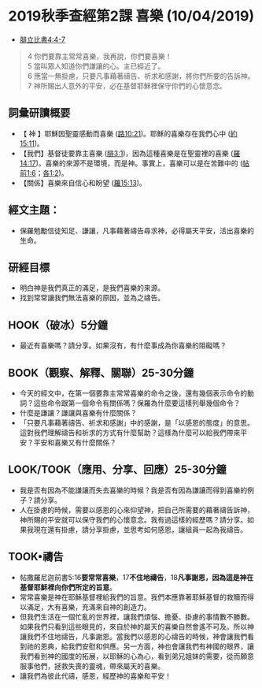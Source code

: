 # 2019秋季查經第2課 喜樂 (10/04/2019)

+ [腓立比書4:4-7](https://www.biblegateway.com/quicksearch/?quicksearch=腓立比書4:4-7&qs_version=CUVMPT)  
>4 你們要靠主常常喜樂，我再說，你們要喜樂！  
5 當叫眾人知道你們謙讓的心。主已經近了。  
6 應當一無掛慮，只要凡事藉著禱告、祈求和感謝，將你們所要的告訴神。  
7 神所賜出人意外的平安，必在基督耶穌裡保守你們的心懷意念。

## 詞彙研讀概要
+ 【 神 】耶穌因聖靈感動而喜樂 ([路10:21](https://www.biblegateway.com/quicksearch/?quicksearch=路10:21&qs_version=CUVMPT))。耶穌的喜樂存在我們心中 ([約15:11](https://www.biblegateway.com/quicksearch/?quicksearch=約15:11&qs_version=CUVMPT))。
+ 【我們】基督徒要靠主喜樂 ([腓3:1](https://www.biblegateway.com/quicksearch/?quicksearch=腓3:1&qs_version=CUVMPT))，因為這種喜樂是在聖靈裡的喜樂 ([羅14:17](https://www.biblegateway.com/quicksearch/?quicksearch=羅14:17&qs_version=CUVMPT))。喜樂的來源不是環境，而是神。事實上，喜樂可以是在苦難中的 ([帖前1:6](https://www.biblegateway.com/quicksearch/?quicksearch=帖前1:6&qs_version=CUVMPT)；[各1:2](https://www.biblegateway.com/quicksearch/?quicksearch=各1:2&qs_version=CUVMPT))。
+ 【關係】喜樂來自信心和盼望 ([羅15:13](https://www.biblegateway.com/quicksearch/?quicksearch=羅15:13&qs_version=CUVMPT))。

## 經文主題：
+ 保羅勉勵信徒知足、謙讓，凡事藉著禱告尋求神，必得屬天平安，活出喜樂的生命。

## 研經目標
+ 明白神是我們真正的滿足，是我們喜樂的來源。
+ 找到常常讓我們無法喜樂的原因，並為之禱告。

## HOOK（破冰）5分鐘
+ 最近有喜樂嗎？請分享。如果沒有，有什麼事成為你喜樂的阻礙嗎？

## BOOK（觀察、解釋、關聯）25-30分鐘
+ 今天的經文中，在第一個要靠主常常喜樂的命令之後，還有幾個表示命令的動詞？這些命令跟第一個命令有關係嗎？保羅為什麼要這樣列舉幾個命令？
+ 什麼是謙讓？謙讓與喜樂有什麼關係？
+ 「只要凡事藉著禱告、祈求和感謝」中的感謝，是「以感恩的態度」的意思。這對我們理解禱告和祈求的方式有什麼幫助？這樣為什麼可以給我們帶來平安？平安和喜樂又有什麼關係？

## LOOK/TOOK（應用、分享、回應）25-30分鐘
+ 我是否有因為不能謙讓而失去喜樂的時候？我是否有因為謙讓而得到喜樂的例子？請分享。
+ 人在掛慮的時候，需要以感恩的心來仰望神，把自己所需要的藉著禱告訴神，神所賜的平安就可以保守我們的心懷意念。我有過這樣的經歷嗎？請分享。如果我現在還有掛慮，請分享掛慮，並思考如何感恩，讓組員一起為我禱告。

## TOOK•禱告
+ 帖撒羅尼迦前書5:16**要常常喜樂**，17**不住地禱告**，18**凡事謝恩，因為這是神在基督耶穌裡向你們所定的旨意**。
+ 常常喜樂是神在耶穌基督裡給我們的旨意。我們本應靠著耶穌基督的救贖而得以滿足，大有喜樂，充滿來自神的創造力。
+ 但我們生活在一個忙亂的世界裡，讓我們煩惱、擔憂、掛慮的事情數不勝數。如果我們只看到這些眼見的，來自於神的屬天的喜樂自然會遙不可及。所以神讓我們不住地禱告，凡事謝恩。當我們以感恩的心禱告的時候，神會讓我們看到祂的恩典，給我們安慰和供應。另一方面，神也會讓我們有神國的眼界，讓我們看到神的國度的拓展，以耶穌的心為心，看到弟兄姐妹的需要，從而願意服事他們，拯救失喪的靈魂，帶來屬天的喜樂。
+ 讓我們為彼此代禱，感恩，經歷神的喜樂和平安！
